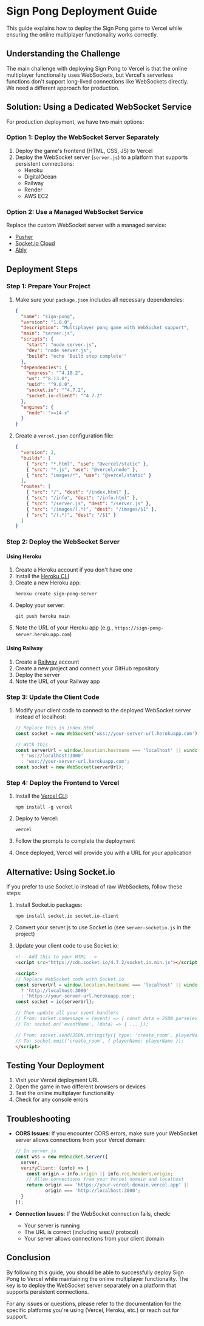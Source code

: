 # Sign Pong Deployment Guide

This guide explains how to deploy the Sign Pong game to Vercel while ensuring the online multiplayer functionality works correctly.

## Understanding the Challenge

The main challenge with deploying Sign Pong to Vercel is that the online multiplayer functionality uses WebSockets, but Vercel's serverless functions don't support long-lived connections like WebSockets directly. We need a different approach for production.

## Solution: Using a Dedicated WebSocket Service

For production deployment, we have two main options:

### Option 1: Deploy the WebSocket Server Separately

1. Deploy the game's frontend (HTML, CSS, JS) to Vercel
2. Deploy the WebSocket server (`server.js`) to a platform that supports persistent connections:
   - Heroku
   - DigitalOcean
   - Railway
   - Render
   - AWS EC2

### Option 2: Use a Managed WebSocket Service

Replace the custom WebSocket server with a managed service:
- [Pusher](https://pusher.com/)
- [Socket.io Cloud](https://socket.io/cloud)
- [Ably](https://ably.com/)

## Deployment Steps

### Step 1: Prepare Your Project

1. Make sure your `package.json` includes all necessary dependencies:
   ```json
   {
     "name": "sign-pong",
     "version": "1.0.0",
     "description": "Multiplayer pong game with WebSocket support",
     "main": "server.js",
     "scripts": {
       "start": "node server.js",
       "dev": "node server.js",
       "build": "echo 'Build step complete'"
     },
     "dependencies": {
       "express": "^4.18.2",
       "ws": "^8.13.0",
       "uuid": "^9.0.0",
       "socket.io": "^4.7.2",
       "socket.io-client": "^4.7.2"
     },
     "engines": {
       "node": ">=14.x"
     }
   }
   ```

2. Create a `vercel.json` configuration file:
   ```json
   {
     "version": 2,
     "builds": [
       { "src": "*.html", "use": "@vercel/static" },
       { "src": "*.js", "use": "@vercel/node" },
       { "src": "images/*", "use": "@vercel/static" }
     ],
     "routes": [
       { "src": "/", "dest": "/index.html" },
       { "src": "/info", "dest": "/info.html" },
       { "src": "/server.js", "dest": "/server.js" },
       { "src": "/images/(.*)", "dest": "/images/$1" },
       { "src": "/(.*)", "dest": "/$1" }
     ]
   }
   ```

### Step 2: Deploy the WebSocket Server

#### Using Heroku

1. Create a Heroku account if you don't have one
2. Install the [Heroku CLI](https://devcenter.heroku.com/articles/heroku-cli)
3. Create a new Heroku app:
   ```
   heroku create sign-pong-server
   ```
4. Deploy your server:
   ```
   git push heroku main
   ```
5. Note the URL of your Heroku app (e.g., `https://sign-pong-server.herokuapp.com`)

#### Using Railway

1. Create a [Railway](https://railway.app/) account
2. Create a new project and connect your GitHub repository
3. Deploy the server
4. Note the URL of your Railway app

### Step 3: Update the Client Code

1. Modify your client code to connect to the deployed WebSocket server instead of localhost:

   ```javascript
   // Replace this in index.html
   const socket = new WebSocket('wss://your-server-url.herokuapp.com');
   
   // With this
   const serverUrl = window.location.hostname === 'localhost' || window.location.hostname === '127.0.0.1'
     ? 'ws://localhost:3000'
     : 'wss://your-server-url.herokuapp.com';
   const socket = new WebSocket(serverUrl);
   ```

### Step 4: Deploy the Frontend to Vercel

1. Install the [Vercel CLI](https://vercel.com/download):
   ```
   npm install -g vercel
   ```

2. Deploy to Vercel:
   ```
   vercel
   ```

3. Follow the prompts to complete the deployment

4. Once deployed, Vercel will provide you with a URL for your application

## Alternative: Using Socket.io

If you prefer to use Socket.io instead of raw WebSockets, follow these steps:

1. Install Socket.io packages:
   ```
   npm install socket.io socket.io-client
   ```

2. Convert your server.js to use Socket.io (see `server-socketio.js` in the project)

3. Update your client code to use Socket.io:
   ```html
   <!-- Add this to your HTML -->
   <script src="https://cdn.socket.io/4.7.2/socket.io.min.js"></script>
   
   <script>
   // Replace WebSocket code with Socket.io
   const serverUrl = window.location.hostname === 'localhost' || window.location.hostname === '127.0.0.1'
     ? 'http://localhost:3000'
     : 'https://your-server-url.herokuapp.com';
   const socket = io(serverUrl);
   
   // Then update all your event handlers
   // From: socket.onmessage = (event) => { const data = JSON.parse(event.data); ... }
   // To: socket.on('eventName', (data) => { ... });
   
   // From: socket.send(JSON.stringify({ type: 'create_room', playerName: playerName }));
   // To: socket.emit('create_room', { playerName: playerName });
   </script>
   ```

## Testing Your Deployment

1. Visit your Vercel deployment URL
2. Open the game in two different browsers or devices
3. Test the online multiplayer functionality
4. Check for any console errors

## Troubleshooting

- **CORS Issues**: If you encounter CORS errors, make sure your WebSocket server allows connections from your Vercel domain:
  ```javascript
  // In server.js
  const wss = new WebSocket.Server({ 
    server,
    verifyClient: (info) => {
      const origin = info.origin || info.req.headers.origin;
      // Allow connections from your Vercel domain and localhost
      return origin === 'https://your-vercel-domain.vercel.app' || 
             origin === 'http://localhost:3000';
    }
  });
  ```

- **Connection Issues**: If the WebSocket connection fails, check:
  - Your server is running
  - The URL is correct (including wss:// protocol)
  - Your server allows connections from your client domain

## Conclusion

By following this guide, you should be able to successfully deploy Sign Pong to Vercel while maintaining the online multiplayer functionality. The key is to deploy the WebSocket server separately on a platform that supports persistent connections.

For any issues or questions, please refer to the documentation for the specific platforms you're using (Vercel, Heroku, etc.) or reach out for support.

